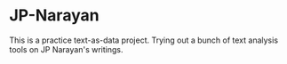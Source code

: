 # JP-Narayan

This is a practice text-as-data project. Trying out a bunch of text analysis tools on JP Narayan's writings.